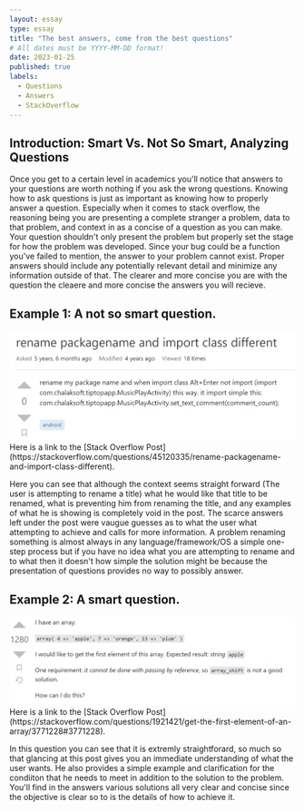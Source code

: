 ```yaml
---
layout: essay
type: essay
title: "The best answers, come from the best questions"
# All dates must be YYYY-MM-DD format!
date: 2023-01-25
published: true
labels:
  - Questions
  - Answers
  - StackOverflow
---
```


## Introduction: Smart Vs. Not So Smart, Analyzing Questions 
Once you get to a certain level in academics you'll notice that answers to your questions are worth nothing if you ask the wrong questions. Knowing how to ask questions is just as important as knowing how to properly answer a question. Especially when it comes to stack overflow, the reasoning being you are presenting a complete stranger a problem, data to that problem, and context in as a concise of a question as you can make. Your question shouldn't only present the problem but properly set the stage for how the problem was developed. Since your bug could be a function you've failed to mention, the answer to your problem cannot exist. Proper answers should include any potentially relevant detail and minimize any information outside of that. The clearer and more concise you are with the question the cleaere and more concise the answers you will recieve.


## Example 1: A not so smart question.
<img width="700px" class="rounded float-start pe-4" src="../img/NotSmart.png">
Here is a link to the [Stack Overflow Post](https://stackoverflow.com/questions/45120335/rename-packagename-and-import-class-different).

Here you can see that although the context seems straight forward (The user is attempting to rename a title) what he would like that title to be renamed, what is preventing him from renaming the title, and any examples of what he is showing is completely void in the post. The scarce answers left under the post were vaugue guesses as to what the user what attempting to achieve and calls for more information. A problem renaming something is almost always in any language/framework/OS a simple one-step process but if you have no idea what you are attempting to rename and to what then it doesn't how simple the solution might be because the presentation of questions provides no way to possibly answer.

## Example 2: A smart question.
<img width="700px" class="rounded float-start pe-4" src="../img/Smart.png">
Here is a link to the [Stack Overflow Post](https://stackoverflow.com/questions/1921421/get-the-first-element-of-an-array/3771228#3771228).

In this question you can see that it is extremly straightforard, so much so that glancing at this post gives you an immediate understanding of what the user wants. He also provides a simple example and clarification for the condiiton that he needs to meet in addition to the solution to the problem. You'll find in the answers various solutions all very clear and concise since the objective is clear so to is the details of how to achieve it.
